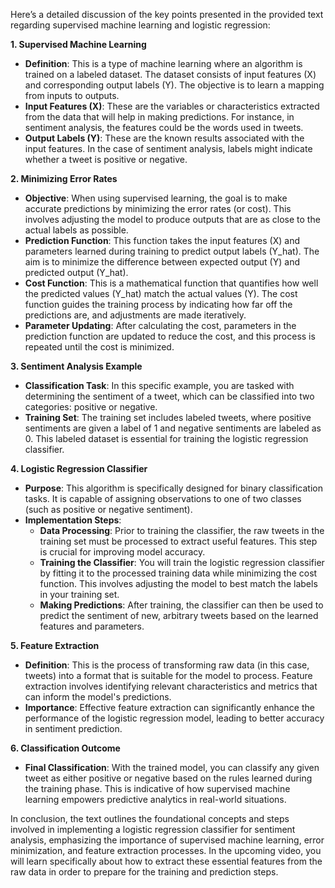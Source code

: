 Here’s a detailed discussion of the key points presented in the provided text regarding supervised machine learning and logistic regression:

**1. Supervised Machine Learning**

- **Definition**: This is a type of machine learning where an algorithm is trained on a labeled dataset. The dataset consists of input features (X) and corresponding output labels (Y). The objective is to learn a mapping from inputs to outputs.
- **Input Features (X)**: These are the variables or characteristics extracted from the data that will help in making predictions. For instance, in sentiment analysis, the features could be the words used in tweets.
- **Output Labels (Y)**: These are the known results associated with the input features. In the case of sentiment analysis, labels might indicate whether a tweet is positive or negative.

**2. Minimizing Error Rates**

- **Objective**: When using supervised learning, the goal is to make accurate predictions by minimizing the error rates (or cost). This involves adjusting the model to produce outputs that are as close to the actual labels as possible.
- **Prediction Function**: This function takes the input features (X) and parameters learned during training to predict output labels (Y_hat). The aim is to minimize the difference between expected output (Y) and predicted output (Y_hat).
- **Cost Function**: This is a mathematical function that quantifies how well the predicted values (Y_hat) match the actual values (Y). The cost function guides the training process by indicating how far off the predictions are, and adjustments are made iteratively.
- **Parameter Updating**: After calculating the cost, parameters in the prediction function are updated to reduce the cost, and this process is repeated until the cost is minimized.

**3. Sentiment Analysis Example**

- **Classification Task**: In this specific example, you are tasked with determining the sentiment of a tweet, which can be classified into two categories: positive or negative.
- **Training Set**: The training set includes labeled tweets, where positive sentiments are given a label of 1 and negative sentiments are labeled as 0. This labeled dataset is essential for training the logistic regression classifier.

**4. Logistic Regression Classifier**

- **Purpose**: This algorithm is specifically designed for binary classification tasks. It is capable of assigning observations to one of two classes (such as positive or negative sentiment).
- **Implementation Steps**:
  - **Data Processing**: Prior to training the classifier, the raw tweets in the training set must be processed to extract useful features. This step is crucial for improving model accuracy.
  - **Training the Classifier**: You will train the logistic regression classifier by fitting it to the processed training data while minimizing the cost function. This involves adjusting the model to best match the labels in your training set.
  - **Making Predictions**: After training, the classifier can then be used to predict the sentiment of new, arbitrary tweets based on the learned features and parameters.

**5. Feature Extraction**

- **Definition**: This is the process of transforming raw data (in this case, tweets) into a format that is suitable for the model to process. Feature extraction involves identifying relevant characteristics and metrics that can inform the model's predictions.
- **Importance**: Effective feature extraction can significantly enhance the performance of the logistic regression model, leading to better accuracy in sentiment prediction.

**6. Classification Outcome**

- **Final Classification**: With the trained model, you can classify any given tweet as either positive or negative based on the rules learned during the training phase. This is indicative of how supervised machine learning empowers predictive analytics in real-world situations.

In conclusion, the text outlines the foundational concepts and steps involved in implementing a logistic regression classifier for sentiment analysis, emphasizing the importance of supervised machine learning, error minimization, and feature extraction processes. In the upcoming video, you will learn specifically about how to extract these essential features from the raw data in order to prepare for the training and prediction steps.

